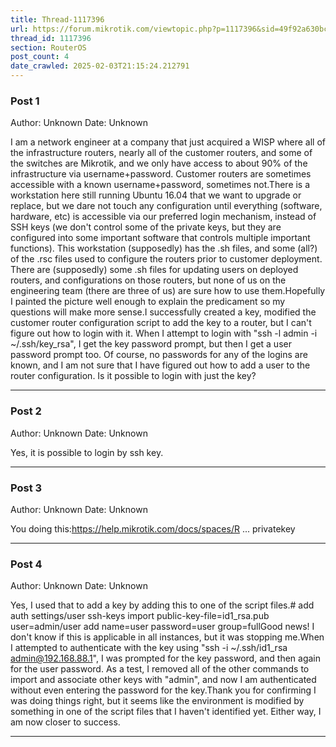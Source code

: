 ```yaml
---
title: Thread-1117396
url: https://forum.mikrotik.com/viewtopic.php?p=1117396&sid=49f92a630bc7970d8ca50523be880e8f#p1117396
thread_id: 1117396
section: RouterOS
post_count: 4
date_crawled: 2025-02-03T21:15:24.212791
---
```


### Post 1
Author: Unknown
Date: Unknown

I am a network engineer at a company that just acquired a WISP where all of the infrastructure routers, nearly all of the customer routers, and some of the switches are Mikrotik, and we only have access to about 90% of the infrastructure via username+password.  Customer routers are sometimes accessible with a known username+password, sometimes not.There is a workstation here still running Ubuntu 16.04 that we want to upgrade or replace, but we dare not touch any configuration until everything (software, hardware, etc) is accessible via our preferred login mechanism, instead of SSH keys (we don't control some of the private keys, but they are configured into some important software that controls multiple important functions).  This workstation (supposedly) has the .sh files, and some (all?) of the .rsc files used to configure the routers prior to customer deployment.  There are (supposedly) some .sh files for updating users on deployed routers, and configurations on those routers, but none of us on the engineering team (there are three of us) are sure how to use them.Hopefully I painted the picture well enough to explain the predicament so my questions will make more sense.I successfully created a key, modified the customer router configuration script to add the key to a router, but I can't figure out how to login with it.  When I attempt to login with "ssh -l admin -i ~/.ssh/key_rsa", I get the key password prompt, but then I get a user password prompt too.  Of course, no passwords for any of the logins are known, and I am not sure that I have figured out how to add a user to the router configuration.  Is it possible to login with just the key?

---
### Post 2
Author: Unknown
Date: Unknown

Yes, it is possible to login by ssh key.

---
### Post 3
Author: Unknown
Date: Unknown

You doing this:https://help.mikrotik.com/docs/spaces/R ... privatekey

---
### Post 4
Author: Unknown
Date: Unknown

Yes, I used that to add a key by adding this to one of the script files.# add auth settings/user ssh-keys import public-key-file=id1_rsa.pub user=admin/user add name=user password=user group=fullGood news!  I don't know if this is applicable in all instances, but it was stopping me.When I attempted to authenticate with the key using "ssh -i ~/.ssh/id1_rsa admin@192.168.88.1", I was prompted for the key password, and then again for the user password.  As a test, I removed all of the other commands to import and associate other keys with "admin", and now I am authenticated without even entering the password for the key.Thank you for confirming I was doing things right, but it seems like the environment is modified by something in one of the script files that I haven't identified yet.  Either way, I am now closer to success.

---
